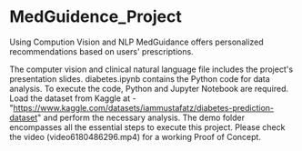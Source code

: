 # MedGuidence_Project
Using Compution Vision and NLP
MedGuidance offers personalized recommendations based on users' prescriptions.

The computer vision and clinical natural language file includes the project's presentation slides.
diabetes.ipynb contains the Python code for data analysis. To execute the code, Python and Jupyter Notebook are required. Load the dataset from Kaggle at - "https://www.kaggle.com/datasets/iammustafatz/diabetes-prediction-dataset" and perform the necessary analysis.
The demo folder encompasses all the essential steps to execute this project.
Please check the video (video6180486296.mp4) for a working Proof of Concept.

